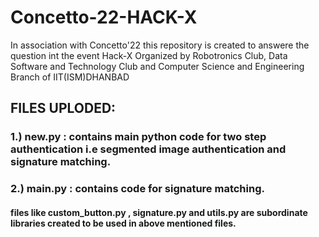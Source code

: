 # Concetto-22-HACK-X
In association with Concetto'22 this repository is created to answere the question int the event Hack-X Organized by Robotronics Club, Data Software and Technology Club and Computer Science and Engineering Branch of IIT(ISM)DHANBAD

## FILES UPLODED:

### 1.) new.py : contains main python code for two step authentication i.e segmented image authentication and signature matching.
### 2.) main.py : contains code for signature matching.
####          files like custom_button.py , signature.py and utils.py are subordinate libraries created to be used in above mentioned files. 
